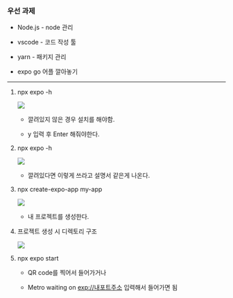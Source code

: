 ### 우선 과제

- Node.js - node 관리

- vscode - 코드 작성 툴

- yarn - 패키지 관리

- expo go 어플 깔아놓기

---

1. npx expo -h
   
   ![](C:\Users\MakersMark\AppData\Roaming\marktext\images\2023-04-12-01-26-36-image.png)
   
   - 깔려있지 않은 경우 설치를 해야함.
   
   - y 입력 후 Enter 해줘야한다.

2. npx expo -h
   
   ![](C:\Users\MakersMark\AppData\Roaming\marktext\images\2023-04-12-01-27-23-image.png)
   
   - 깔려있다면 이렇게 쓰라고 설명서 같은게 나온다.

3. npx create-expo-app my-app
   
   ![](C:\Users\MakersMark\AppData\Roaming\marktext\images\2023-04-12-01-28-21-image.png)
   
   - 내 프로젝트를 생성한다.

4. 프로젝트 생성 시 디렉토리 구조
   
   ![](C:\Users\MakersMark\AppData\Roaming\marktext\images\2023-04-12-01-29-33-image.png)

5. npx expo start
   
   - QR code를 찍어서 들어가거나
   
   - Metro waiting on <u>exp://내포트주소</u> 입력해서 들어가면 됨




